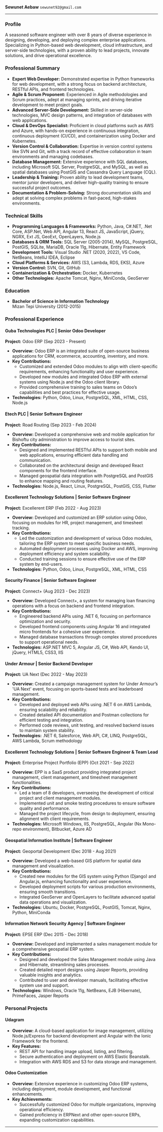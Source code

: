 
**Sewunet Aebaw** ```sewunet92@gmail.com```

---

### **Profile**

A seasoned software engineer with over 8 years of diverse experience in designing, developing, and deploying complex enterprise applications. Specializing in Python-based web development, cloud infrastructure, and server-side technologies, with a proven ability to lead projects, innovate solutions, and drive operational excellence.

### **Professional Summary**

- **Expert Web Developer:** Demonstrated expertise in Python frameworks for web development, with a strong focus on backend architecture, RESTful APIs, and frontend technologies.
- **Agile & Scrum Proponent:** Experienced in Agile methodologies and Scrum practices, adept at managing sprints, and driving iterative development to meet project goals.
- **Advanced Server-Side Development:** Skilled in server-side technologies, MVC design patterns, and integration of databases with web applications.
- **Cloud & DevOps Specialist:** Proficient in cloud platforms such as AWS and Azure, with hands-on experience in continuous integration, continuous deployment (CI/CD), and containerization using Docker and Kubernetes.
- **Version Control & Collaboration:** Expertise in version control systems like SVN and Git, with a track record of effective collaboration in team environments and managing codebases.
- **Database Management:** Extensive experience with SQL databases, including Microsoft SQL Server, PostgreSQL, and MySQL, as well as spatial databases using PostGIS and Cassandra Query Language (CQL).
- **Leadership & Training:** Proven ability to lead development teams, mentor junior developers, and deliver high-quality training to ensure successful project outcomes.
- **Documentation & Problem-Solving:** Strong documentation skills and adept at solving complex problems in fast-paced, high-stakes environments.

### **Technical Skills**

- **Programming Languages & Frameworks:** Python, Java, C#.NET, .Net Core, ASP.Net, Web API, Angular 13, React JS, JavaScript, jQuery, NGRX, Ext JS, GeoExt, OpenLayers, Node.js
- **Databases & ORM Tools:** SQL Server (2005-2014), MySQL, PostgreSQL, PostGIS, SQLite, MariaDB, Oracle 11g, Hibernate, Entity Framework
- **Development Tools:** Visual Studio .NET (2020, 2022), VS Code, NetBeans, IntelliJ IDEA, Eclipse
- **Cloud Platforms & Services:** AWS (S3, Lambda, RDS, EKS), Azure
- **Version Control:** SVN, Git, GitHub
- **Containerization & Orchestration:** Docker, Kubernetes
- **Other Technologies:** Apache Tomcat, Nginx, MiniConda, GeoServer

### **Education**

- **Bachelor of Science in Information Technology**  
  Mizan Tepi University (2012-2015)

### **Professional Experience**

#### **Guba Technologies PLC | Senior Odoo Developer**  
**Project:** Odoo ERP (Sep 2023 - Present)

- **Overview:** Odoo ERP is an integrated suite of open-source business applications for CRM, ecommerce, accounting, inventory, and more.
- **Key Contributions:**
  - Customized and extended Odoo modules to align with client-specific requirements, enhancing functionality and user experience.
  - Developed new modules and integrated Odoo ERP with external systems using Node.js and the Odoo client library.
  - Provided comprehensive training to sales teams on Odoo’s capabilities and best practices for effective usage.
- **Technologies:** Python, Odoo, Linux, PostgreSQL, XML, HTML, CSS, Node.js

#### **Etech PLC | Senior Software Engineer**  
**Project:** Road Routing (Sep 2023 - Feb 2024)

- **Overview:** Developed a comprehensive web and mobile application for Bishoftu city administration to improve access to tourist sites.
- **Key Contributions:**
  - Designed and implemented RESTful APIs to support both mobile and web applications, ensuring efficient data handling and communication.
  - Collaborated on the architectural design and developed React components for the frontend interface.
  - Managed geospatial data integration with PostgreSQL and PostGIS to enhance mapping and routing features.
- **Technologies:** Node.js, React, Linux, PostgreSQL, PostGIS, CSS, Flutter

#### **Excellerent Technology Solutions | Senior Software Engineer**  
**Project:** Excellerent ERP (Feb 2022 - Aug 2023)

- **Overview:** Developed and customized an ERP solution using Odoo, focusing on modules for HR, project management, and timesheet tracking.
- **Key Contributions:**
  - Led the customization and development of various Odoo modules, tailoring the ERP system to meet specific business needs.
  - Automated deployment processes using Docker and AWS, improving deployment efficiency and system scalability.
  - Conducted training sessions to ensure effective use of the ERP system by end-users.
- **Technologies:** Python, Odoo, Linux, PostgreSQL, XML, HTML, CSS

#### **Security Finance | Senior Software Engineer**  
**Project:** Connect+ (Aug 2023 - Dec 2023)

- **Overview:** Developed Connect+, a system for managing loan financing operations with a focus on backend and frontend integration.
- **Key Contributions:**
  - Engineered backend APIs using .NET 6, focusing on performance optimization and security.
  - Developed frontend components using Angular 16 and integrated micro frontends for a cohesive user experience.
  - Managed database transactions through complex stored procedures to support operational needs.
- **Technologies:** ASP.NET MVC 5, Angular JS, C#, Web API, Kendo UI, jQuery, HTML5, CSS3, IIS

#### **Under Armour | Senior Backend Developer**  
**Project:** UA Next (Dec 2022 - May 2023)

- **Overview:** Created a campaign management system for Under Armour’s 'UA Next' event, focusing on sports-based tests and leaderboard management.
- **Key Contributions:**
  - Developed and deployed web APIs using .NET 6 on AWS Lambda, ensuring scalability and reliability.
  - Created detailed API documentation and Postman collections for efficient testing and integration.
  - Performed code reviews, unit testing, and resolved backend issues to maintain system stability.
- **Technologies:** .NET 6, Salesforce, Web API, C#, LINQ, PostgreSQL, AWS Lambda, Scrum methodology

#### **Excellerent Technology Solutions | Senior Software Engineer & Team Lead**  
**Project:** Enterprise Project Portfolio (EPP) (Oct 2021 - Sep 2022)

- **Overview:** EPP is a SaaS product providing integrated project management, client management, and timesheet management functionalities.
- **Key Contributions:**
  - Led a team of 8 developers, overseeing the development of critical project and client management modules.
  - Implemented unit and smoke testing procedures to ensure software quality and performance.
  - Managed the project lifecycle, from design to deployment, ensuring alignment with client requirements.
- **Technologies:** Microsoft Windows, IIS, PostgreSQL, Angular (Nx Mono-repo environment), Bitbucket, Azure AD

#### **Geospatial Information Institute | Software Engineer**  
**Project:** Geoportal Development (Dec 2018 - Aug 2021)

- **Overview:** Developed a web-based GIS platform for spatial data management and visualization.
- **Key Contributions:**
  - Created new modules for the GIS system using Python (Django) and Angular.js, enhancing functionality and user experience.
  - Developed deployment scripts for various production environments, ensuring smooth transitions.
  - Integrated GeoServer and OpenLayers to facilitate advanced spatial data operations and visualization.
- **Technologies:** Ubuntu, Docker, PostgreSQL, PostGIS, Tomcat, Nginx, Python, MiniConda

#### **Information Network Security Agency | Software Engineer**  
**Project:** EPSE ERP (Dec 2015 - Dec 2018)

- **Overview:** Developed and implemented a sales management module for a comprehensive geospatial ERP system.
- **Key Contributions:**
  - Designed and developed the Sales Management module using Java and Hibernate, streamlining sales processes.
  - Created detailed report designs using Jasper Reports, providing valuable insights and analytics.
  - Contributed to user and developer manuals, facilitating effective system use and support.
- **Technologies:** Windows, Oracle 11g, NetBeans, EJB (Hibernate), PrimeFaces, Jasper Reports

### **Personal Projects**

#### **Udagram**

- **Overview:** A cloud-based application for image management, utilizing Node.js/Express for backend development and Angular with the Ionic Framework for the frontend.
- **Key Features:**
  - REST API for handling image upload, listing, and filtering.
  - Secure authentication and deployment on AWS Elastic Beanstalk.
  - Integration with AWS RDS and S3 for data storage and management.

#### **Odoo Customization**

- **Overview:** Extensive experience in customizing Odoo ERP systems, including deployment, module development, and functional enhancements.
- **Key Achievements:**
  - Successfully customized Odoo for multiple organizations, improving operational efficiency.
  - Gained proficiency in ERPNext and other open-source ERPs, expanding customization capabilities.

---
